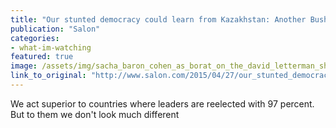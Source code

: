 ```yaml
---
title: "Our stunted democracy could learn from Kazakhstan: Another Bush/Clinton race doesn’t look free to the rest of the world"
publication: "Salon"
categories: 
- what-im-watching
featured: true
image: /assets/img/sacha_baron_cohen_as_borat_on_the_david_letterman_show-620x412.jpg
link_to_original: "http://www.salon.com/2015/04/27/our_stunted_democracy_could_learn_from_kazakhstan_another_bushclinton_race_doesnt_look_free_to_the_rest_of_the_world/"
---
```

We act superior to countries where leaders are reelected with 97 percent. But to them we don't look much different